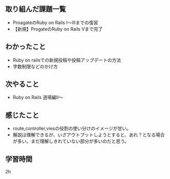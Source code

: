 ## 取り組んだ課題一覧
- ProagateのRuby on Rails Ⅰ～Ⅲまでの復習
- 【新規】ProgateのRuby on Rails Ⅴまで完了 
## わかったこと
- Ruby on railsでの新規投稿や投稿アップデートの方法
- 字数制限などのかけ方
## 次やること
- Ruby on Rails 道場編Ⅱ～
## 感じたこと
- route,controller,viesの役割の使い分けのイメージが甘い。
- 解説は理解できるが、いざアウトプットしようとすると、あれ？となる場合が多い。まだ理解しきれていない部分が多いのだと思う。
## 学習時間
2h